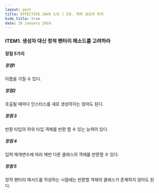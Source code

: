 ```yaml
---
layout: post
title: EFFECTIVE JAVA 3/E | 2장. 객체 생성과 파괴
hide_title: true     
date: 16 january 2019
---
```


### ITEM1. 생성자 대신 정적 팬터리 메소드를 고려하라
#### 장점 5가지
##### 장점1
이름을 가질 수 있다.  

##### 장점2
호출될 때마다 인스터스를 새로 생성하지는 않아도 된다.  

##### 장점 3
반환 타입의 하위 타입 객체를 반환 할 수 있는 능력이 있다.  

##### 장점 4
입력 매개변수에 따라 매번 다른 클래스의 객체를 반환할 수 있다.  


##### 장점 5
정적 팬터리 메서드를 작성하는 시점에는 반환할 객체의 클래스가 존재하지 않아도 된다.
